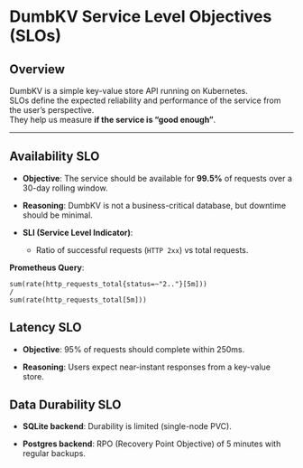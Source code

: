 # DumbKV Service Level Objectives (SLOs)

## Overview
DumbKV is a simple key-value store API running on Kubernetes.  
SLOs define the expected reliability and performance of the service from the user’s perspective.  
They help us measure **if the service is “good enough”**.

---

## Availability SLO
- **Objective**: The service should be available for **99.5%** of requests over a 30-day rolling window.  
- **Reasoning**: DumbKV is not a business-critical database, but downtime should be minimal.

- **SLI (Service Level Indicator)**:
    * Ratio of successful requests (`HTTP 2xx`) vs total requests.

**Prometheus Query**:
```promql
sum(rate(http_requests_total{status=~"2.."}[5m]))
/
sum(rate(http_requests_total[5m]))
```

## Latency SLO

- **Objective**: 95% of requests should complete within 250ms.

- **Reasoning**: Users expect near-instant responses from a key-value store.

## Data Durability SLO

- **SQLite backend**: Durability is limited (single-node PVC).

- **Postgres backend**: RPO (Recovery Point Objective) of 5 minutes with regular backups.

